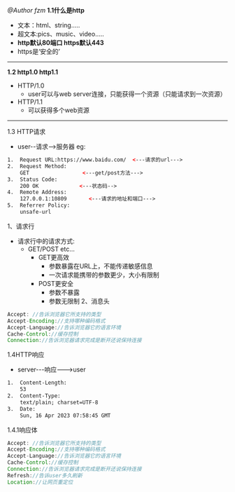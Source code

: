 *@Author fzm*
**1.1什么是http**
- 文本：html、string.....
- 超文本:pics、music、video.....
- **http默认80端口 https默认443**
- https是‘安全的’
-----
**1.2  http1.0  http1.1**
- HTTP/1.0
	- user可以与web server连接，只能获得一个资源（只能请求到一次资源）
- HTTP/1.1
	- 可以获得多个web资源
-------
1.3 HTTP请求
- user--请求-->服务器
eg:
```html
1.  Request URL:https://www.baidu.com/  <---请求的url--->
2.  Request Method:
    GET                 <---get/post方法--->
3.  Status Code:
    200 OK             <---状态码-->
4.  Remote Address:
    127.0.0.1:10809       <---请求的地址和端口--->
5.  Referrer Policy:
    unsafe-url
```
1、请求行
- 请求行中的请求方式:
	- GET/POST etc...
		- GET更高效
			- 参数暴露在URL上，不能传递敏感信息
			- 一次请求能携带的参数更少，大小有限制
		- POST更安全
			- 参数不暴露
			- 参数无限制
2、消息头
```java
Accept: //告诉浏览器它所支持的类型
Accept-Encoding://支持哪种编码格式
Accept-Language://告诉浏览器它的语言环境
Cache-Control://缓存控制
Connection://告诉浏览器请求完成是断开还说保持连接
```
1.4HTTP响应
- server---响应--->user
```html
1.  Content-Length:
    53
2.  Content-Type:
    text/plain; charset=UTF-8
3.  Date:
    Sun, 16 Apr 2023 07:58:45 GMT
```

1.4.1响应体
```java
Accept: //告诉浏览器它所支持的类型
Accept-Encoding://支持哪种编码格式
Accept-Language://告诉浏览器它的语言环境
Cache-Control://缓存控制
Connection://告诉浏览器请求完成是断开还说保持连接
Refresh://告诉user多久刷新
Location://让网页重定位
```


















